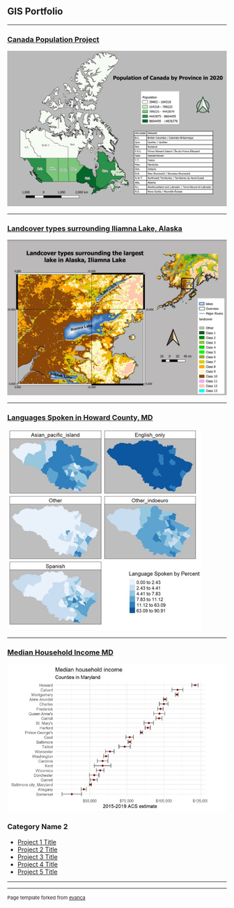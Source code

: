 ## GIS Portfolio

---

### [Canada Population Project](/pdf/Map1_Canadapop_2020.pdf)
[<img src="/images/canadapop2020.jpg?raw=true"/>](/project/index)

---

### [Landcover types surrounding Iliamna Lake, Alaska](/pdf/Map3_Landcover_Grid_Labeled.pdf)
[<img src="/images/Map3_Landcover_Grid_Labeled.jpg?raw=true"/>](/project/index)

---

### [Languages Spoken in Howard County, MD](/pdf/github_langmap.pdf)
[<img src="/images/github_langmap.jpg?raw=true"/>](/project/index)

---

### [Median Household Income MD](/pdf/github_medinc.pdf)
[<img src="/images/github_medhhinc.jpg?raw=true"/>](/project/index)







### Category Name 2

- [Project 1 Title](http://example.com/)
- [Project 2 Title](http://example.com/)
- [Project 3 Title](http://example.com/)
- [Project 4 Title](http://example.com/)
- [Project 5 Title](http://example.com/)

---




---
<p style="font-size:11px">Page template forked from <a href="https://github.com/evanca/quick-portfolio">evanca</a></p>
<!-- Remove above link if you don't want to attibute -->
